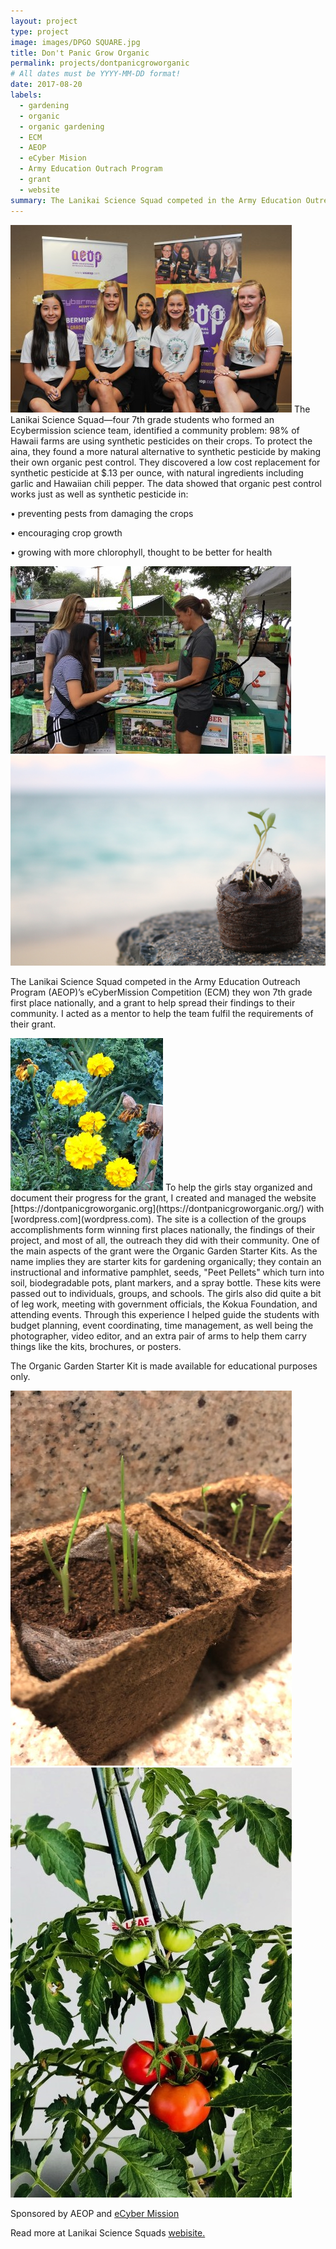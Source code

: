```yaml
---
layout: project
type: project
image: images/DPGO SQUARE.jpg
title: Don't Panic Grow Organic 
permalink: projects/dontpanicgroworganic
# All dates must be YYYY-MM-DD format!
date: 2017-08-20
labels:
  - gardening
  - organic
  - organic gardening
  - ECM
  - AEOP 
  - eCyber Mision
  - Army Education Outrach Program
  - grant
  - website
summary: The Lanikai Science Squad competed in the Army Education Outreach Program (AEOP)'s eCyberMission Competition. The group won 7th grade first place nationally, and a grant to help spread their findings to their community. I acted as a mentor to help the team fulfil the requirements of their grant. 
---
```

<img class="ui medium right floated rounded image" src="../images/DPGO0.jpg">
The Lanikai Science Squad—four 7th grade students who formed an Ecybermission science team, identified a community problem: 98% of Hawaii farms are using synthetic pesticides on their crops. To protect the aina, they found a more natural alternative to synthetic pesticide by making their own organic pest control. They discovered a low cost replacement for synthetic pesticide at $.13 per ounce, with natural ingredients including garlic and Hawaiian chili pepper. The data showed that organic pest control works just as well as synthetic pesticide in:

• preventing pests from damaging the crops

• encouraging crop growth

• growing with more chlorophyll, thought to be better for health

<div class="ui small rounded images">
  <img class="ui image" src="../images/DPGO 4.0.jpg">
  <img class="ui image" src="../images/DPGO 5.jpg">
</div>


The Lanikai Science Squad competed in the Army Education Outreach Program (AEOP)’s eCyberMission Competition (ECM) they won 7th grade first place nationally, and a grant to help spread their findings to their community. I acted as a mentor to help the team fulfil the requirements of their grant. 

<img class="ui tiny left circular floated image" src="../images/DPGO 2.0.png">
To help the girls stay organized and document their progress for the grant, I created and managed the website [https://dontpanicgroworganic.org](https://dontpanicgroworganic.org/) with [wordpress.com](wordpress.com). The site is a collection of the groups accomplishments form winning first places nationally, the findings of their project, and most of all, the outreach they did with their community. One of the main aspects of the grant were the Organic Garden Starter Kits. As the name implies they are starter kits for gardening organically; they contain an instructional and informative pamphlet, seeds, "Peet Pellets" which turn into soil, biodegradable pots, plant markers, and a spray bottle. These kits were passed out to individuals, groups, and schools. The girls also did quite a bit of leg work, meeting with government officials, the Kokua Foundation, and attending events. Through this experience I helped guide the students with budget planning, event coordinating, time management, as well being the photographer, video editor, and an extra pair of arms to help them carry things like the kits, brochures, or posters.




The Organic Garden Starter Kit is made available for educational purposes only. 

<div class="ui small rounded images">
  <img class="ui image" src="../images/DPGO 1.jpeg">
  <img class="ui image" src="../images/DPGO 3.0.jpg">
</div>



Sponsored by AEOP and [eCyber Mission](www.ecybermission.com)

Read more at Lanikai Science Squads [webisite.](https://dontpanicgroworganic.org/)




